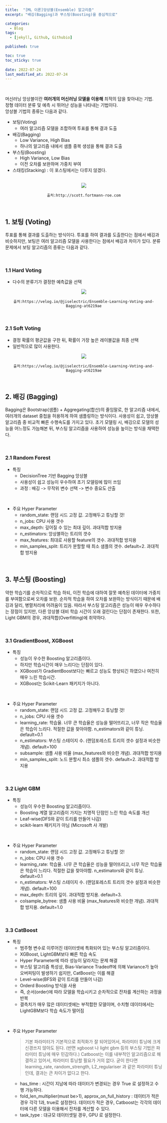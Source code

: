 ```yaml
---
title:  "[ML 이론]앙상블(Ensemble) 알고리즘"
excerpt: "배깅(Bagging)과 부스팅(Boosting)을 중심적으로"

categories:
  - Blog
tags:
  - [jekyll, Github, Githubio]

published: true

toc: true
toc_sticky: true
 
date: 2022-07-24
last_modified_at: 2022-07-24
---
```


<br>

머신러닝 앙상블이란 **여러개의 머신러닝 모델을 이용해** 최적의 답을 찾아내는 기법.   
정형 데이터 분류 및 예측 시 뛰어난 성능을 나타내는 기법이다.   
앙상블 기법의 종류는 다음과 같다.   

- 보팅(Voting)
  - 여러 알고리즘 모델을 조합하여 투표를 통해 결과 도출
- 배깅(Bagging)
  - Low Variance, High Bias
  - 하나의 알고리즘 내에서 샘플 중복 생성을 통해 결과 도출
- 부스팅(Boosting)
  - High Variance, Low Bias
  - 이전 오차를 보완하며 가중치 부여
- 스태킹(Stacking) : 이 포스팅에서는 다루지 않겠다.

<br>

<div align="center">
    <img src="https://user-images.githubusercontent.com/84084372/180629232-841f953c-141f-48b8-b69b-1a046e9cf017.png">

    출처:http://scott.fortmann-roe.com
</div>

<br>

## 1. 보팅 (Voting)
투표를 통해 결과를 도출하는 방식이다. 투표를 하여 결과를 도출한다는 점에서 배깅과 비슷하지만, 보팅은 여러 알고리즘 모델을 사용한다는 점에서 배깅과 차이가 있다. 
분류 문제에서 보팅 알고리즘의 종류는 다음과 같다.

<br>

### 1.1 Hard Voting
- 다수의 분류기가 결정한 예측값을 선택

<div align="center">
    <img src="https://user-images.githubusercontent.com/84084372/180629483-dcdb838b-1ed6-4ffc-84bb-3ed7e91a3f7e.png">

    출처:https://velog.io/@jiselectric/Ensemble-Learning-Voting-and-Bagging-at6219ae
</div>

<br>

### 2.1 Soft Voting
- 결정 확률의 평균값을 구한 뒤, 확률이 가장 높은 레이블값을 최종 선택
- 일반적으로 많이 사용한다.

<div align="center">
    <img src="https://user-images.githubusercontent.com/84084372/180629511-c1dda79a-c8f5-4ac8-afd3-e9ae4d10d35b.png">

    출처:https://velog.io/@jiselectric/Ensemble-Learning-Voting-and-Bagging-at6219ae
</div>

<br>

## 2. 배깅 (Bagging)
Bagging은 Bootstrap(샘플) + Aggregating(합산)의 줄임말로, 한 알고리즘 내에서, 여러개의 dataset 중첩을 허용하게 하여 샘플링하는 방식이다. 
사용성이 쉽고, 앙상블 알고리즘 중 비교적 빠른 수행속도를 가지고 있다. 
초기 모델링 시, 배깅으로 모델의 성능을 어느정도 가늠해본 뒤, 부스팅 알고리즘을 사용하여 성능을 높이는 방식을 채택한다. 

<br>

### 2.1 Random Forest

- 특징
  - DecisionTree 기반 Bagging 앙상블
  - 사용성이 쉽고 성능이 우수하여 초기 모델링에 많이 쓰임
  - 과정 : 배깅 -> 무작위 변수 선택 -> 변수 중요도 산출

<br>

- 주요 Hyper Parameter
    - random_state: 랜덤 시드 고정 값. 고정해두고 튜닝할 것!
    - n_jobs: CPU 사용 갯수
    - max_depth: 깊어질 수 있는 최대 깊이. 과대적합 방지용
    - n_estimators: 앙상블하는 트리의 갯수
    - max_features: 최대로 사용할 feature의 갯수. 과대적합 방지용
    - min_samples_split: 트리가 분할할 때 최소 샘플의 갯수. default=2. 과대적합 방지용

<br>

## 3. 부스팅 (Boosting)
약한 학습기를 순차적으로 학습 하되, 이전 학습에 대하여 잘못 예측된 데이터에 가중치를 부여함으로써 오차를 보완. 
순차적 학습을 하여 오차를 보완하는 방식이기 때문에 배깅과 달리, 병렬처리에 어려움이 있음. 
따라서 부스팅 알고리즘은 성능이 매우 우수하다는 장점이 있지만, 다른 앙상블 대비 학습 시간이 오래 걸린다는 단점이 존재한다. 
또한, Light GBM의 경우, 과대적합(Overfitting)에 취약하다.

<br>

### 3.1 GradientBoost, XGBoost

- 특징
    - 성능이 우수한 Boosting 알고리즘이다.
    - 하지만 학습시간이 매우 느리다는 단점이 있다.
    - XGBoost가 GradientBoost보다는 빠르고 성능도 향상되긴 하였으나 여전히 매우 느린 학습시간.
    - XGBoost는 Scikit-Learn 패키지가 아니다.

<br>

- 주요 Hyper Parameter
  - random_state: 랜덤 시드 고정 값. 고정해두고 튜닝할 것!
  - n_jobs: CPU 사용 갯수
  - learning_rate: 학습율. 너무 큰 학습율은 성능을 떨어뜨리고, 너무 작은 학습율은 학습이 느리다. 적절한 값을 찾아야함. n_estimators와 같이 튜닝. default=0.1
  - n_estimators: 부스팅 스테이지 수. (랜덤포레스트 트리의 갯수 설정과 비슷한 개념). default=100
  - subsample: 샘플 사용 비율 (max_features와 비슷한 개념). 과대적합 방지용
  - min_samples_split: 노드 분할시 최소 샘플의 갯수. default=2. 과대적합 방지용

<br>


### 3.2 Light GBM

- 특징
    - 성능이 우수한 Boosting 알고리즘이다.
    - Boosting 계열 알고리즘이 가지는 치명적 단점인 느린 학습 속도를 개선
    - Leaf-wise(DFS와 같이 트리를 만들어 나감)
    - scikit-learn 패키지가 아님 (Microsoft 사 개발)

<br>

- 주요 Hyper Parameter
  - random_state: 랜덤 시드 고정 값. 고정해두고 튜닝할 것!
  - n_jobs: CPU 사용 갯수
  - learning_rate: 학습율. 너무 큰 학습율은 성능을 떨어뜨리고, 너무 작은 학습율은 학습이 느리다. 적절한 값을 찾아야함. n_estimators와 같이 튜닝. default=0.1
  - n_estimators: 부스팅 스테이지 수. (랜덤포레스트 트리의 갯수 설정과 비슷한 개념). default=100
  - max_depth: 트리의 깊이. 과대적합 방지용. default=3.
  - colsample_bytree: 샘플 사용 비율 (max_features와 비슷한 개념). 과대적합 방지용. default=1.0

<br>

### 3.3 CatBoost

- 특징
    - 범주형 변수로 이루어진 데이터셋에 특화되어 있는 부스팅 알고리즘이다.
    - XGBoost, LightGBM보다 빠른 학습 속도
    - Hyper Parameter에 따라 성능이 달라지는 문제 해결
    - 부스팅 알고리즘 특성상, Bias-Variance Tradeoff에 의해 Variance가 높아 오버피팅이 발생하기 쉽지만, CatBoost는 이를 해결
    - Level-wise(BFS와 같이 트리를 만들어 나감)
    - Orderd Boosting 방식을 사용
    - 즉, 순서(order)에 따라 모델을 학습시키고 순차적으로 잔차를 계산하는 과정을 반복
    - 결측치가 매우 많은 데이터셋에는 부적합한 모델이며, 수치형 데이터에서는 LightGBM보다 학습 속도가 떨어짐

<br>

- 주요 Hyper Parameter
    > 기본 파라미터가 기본적으로 최적화가 잘 되어있어서, 파라미터 튜닝에 크게 신경쓰지 않아도 된다. (반면 xgboost 나 light gbm 등의 부스팅 기법은 파라미터 튜닝에 매우 민감하다.) Catboost는 이를 내부적인 알고리즘으로 해결하고 있어서, 파라미터 튜닝할 필요가 거의 없다. 굳이 한다면 learning_rate, random_strength, L2_regulariser 과 같은 파라미터 튜닝인데, 결과는 큰 차이가 없다고 한다.
  - has_time : 시간이 지남에 따라 데이터가 변경되는 경우 True 로 설정하고 수행 가능하다.
  - fold_len_multiplier(must be>1), approx_on_full_history : 데이터가 적은 경우 각각 1과, true로 설정한다. 데이터가 적은 경우, Catboost는 각각의 데이터에 다른 모델을 이용해서 잔차를 계산할 수 있다.
  - task_type : 대규모 데이터셋일 경우, GPU 로 설정한다.

<br>
